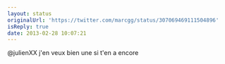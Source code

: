 ```yaml
---
layout: status
originalUrl: 'https://twitter.com/marcgg/status/307069469111504896'
isReply: true
date: 2013-02-28 10:07:21
---
```


@julienXX j'en veux bien une si t'en a encore
